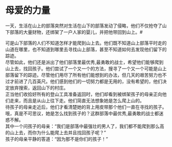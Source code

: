 # 母爱的力量

一天，生活在山上的部落突然对生活在山下的部落发动了侵略，他们不仅抢夺了山下部落的大量财物，还绑架了一户人家的婴儿，并把他带回到山上。#

可是山下部落的人们不知道怎样才能爬到山上去。他们既不知道山上部落平时走的山道在哪里，也不知道到哪里去寻找山上部落，甚至不知道如何去发现他们留下的踪迹。  
尽管如此，他们还是派出了他们部落里最优秀,最勇敢的战士，希望他们能够爬到山上去，找回孩子。他们尝试了一个又一个的方法，搜寻了一个又一个可能是山上部落留下的踪迹。尽管他们用尽了所有他们能想到的办法，但几天的艰苦努力也不过才前进了几百英尺。他们感到他们的一切努力都是无用的，没有希望的，他们决定放弃搜索，返回山下的村庄。  
正当他们收拾好所有的登山工具准备返回时，他们却看到被绑架孩子的母亲正向他们走来，而且是从山上往下走。他们简直无法想象她是怎么爬上山的。  
待孩子的母亲走近后，他们才看清楚她的背上用皮带那个他们一直在寻找的孩子。哦，真是不可思议，她是怎么找到孩子的？这群部落中最优秀,最勇敢的战士都迷惑不解。  
其中一个问孩子的母亲：“我们是部落中最强壮的男人了，我们都不能爬到那么高的山上去，而你为什么能爬上去并且找回孩子呢？”  
孩子的母亲平静的答道：“因为那不是你们的孩子！”
  